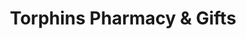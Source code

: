 ---
title: "Torphins Pharmacy & Gifts"
url: /torphins/torphins-pharmacy-und-gifts/
shop: Andenken
---